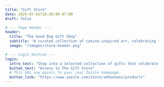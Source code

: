 ```yaml
---
title: "Gift Store"
date: 2025-07-01T16:20:00-07:00
draft: false

# --- Page Header ---
header:
  title: "The Good Dog Gift Shop"
  subtitle: "A curated collection of canine-inspired art, celebrating the soulful personalities of beloved dogs, yours and ours."
  image: "/images/store-header.png"

# --- Login Section ---
login:
  intro_text: "Step into a selected collection of gifts that celebrate dogs in all their soulful glory. From mugs adorned with your pup’s portrait to keepsakes honoring others’ beloved companions, each piece is a tribute to personality, joy, and the bond we share with our dogs."
  button_text: "Access to The Gift Store"
  # This URL now points to your real Zozzle homepage.
  button_link: "https://www.zazzle.com/store/sehonnani/products" 
---
```


